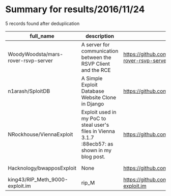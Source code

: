 
# Summary for results/2016/11/24
    
5 records found after deduplication

| full_name | description | html_url | matched_list | matched_count | pushed_at | size | stargazers_count | language | forks_count |
|-------------------------------------|--------------------------------------------------------------------------------------------------|--------------------------------------------------------|-----------------------|-----------------|---------------------------|--------|--------------------|------------|---------------|
| WoodyWoodsta/mars-rover-rsvp-server | A server for communication between the RSVP Client and the RCE | https://github.com/WoodyWoodsta/mars-rover-rsvp-server | ['rce'] | 1 | 2016-11-24 19:38:36+00:00 | 73 | 0 | JavaScript | 0 |
| n1arash/SploitDB | A Simple Exploit Database Website Clone in Django | https://github.com/n1arash/SploitDB | ['exploit', 'sploit'] | 2 | 2016-11-24 00:01:55+00:00 | 106 | 0 | HTML | 1 |
| NRockhouse/ViennaExploit | Exploit used in my PoC to steal user's files in Vienna 3.1.7 :88ecb57: as shown in my blog post. | https://github.com/NRockhouse/ViennaExploit | ['exploit'] | 1 | 2016-11-24 07:09:47+00:00 | 2 | 0 | PHP | 0 |
| Hacknology/bwapposExploit | None | https://github.com/Hacknology/bwapposExploit | ['exploit'] | 1 | 2016-11-24 07:53:51+00:00 | 1 | 0 | Python | 1 |
| king43/RIP_Meth_9000-exploit.im | rip_M | https://github.com/king43/RIP_Meth_9000-exploit.im | ['exploit'] | 1 | 2016-11-24 14:50:00+00:00 | 0 | 0 | | 0 |
